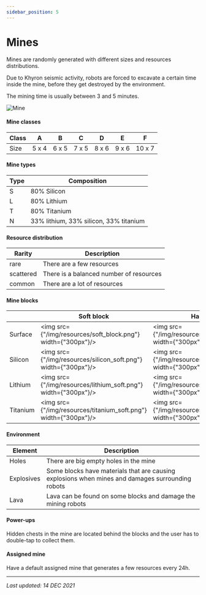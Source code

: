 ```yaml
---
sidebar_position: 5
---
```


# Mines

Mines are randomly generated with different sizes and resources distributions.

Due to Khyron seismic activity, robots are forced to excavate a certain time inside the mine, before they get destroyed by the environment.

The mining time is usually between 3 and 5 minutes.

![Mine](/img/wiki/mine_blocks.png)

#### Mine classes

| Class | A     | B     | C     | D     | E     | F      |
|-------|-------|-------|-------|-------|-------|--------|
| Size  | 5 x 4 | 6 x 5 | 7 x 5 | 8 x 6 | 9 x 6 | 10 x 7 |

#### Mine types

| Type | Composition                            |
|------|----------------------------------------|
| S    | 80% Silicon                            |
| L    | 80% Lithium                            |
| T    | 80% Titanium                           |
| N    | 33% lithium, 33% silicon, 33% titanium |

#### Resource distribution

| Rarity    | Description                             |
|-----------|-----------------------------------------|
| rare      | There are a few resources               |
| scattered | There is a balanced number of resources |
| common    | There are a lot of resources            |

#### Mine blocks

|          | Soft block                                                      | Hard block                                                      |
|----------|-----------------------------------------------------------------|-----------------------------------------------------------------|
| Surface  | <img src={"/img/resources/soft_block.png"} width={"300px"}/>    | <img src={"/img/resources/hard_block.png"} width={"300px"}/>    |
| Silicon  | <img src={"/img/resources/silicon_soft.png"} width={"300px"}/>  | <img src={"/img/resources/silicon_hard.png"} width={"300px"}/>  |
| Lithium  | <img src={"/img/resources/lithium_soft.png"} width={"300px"}/>  | <img src={"/img/resources/lithium_hard.png"} width={"300px"}/>  |
| Titanium | <img src={"/img/resources/titanium_soft.png"} width={"300px"}/> | <img src={"/img/resources/titanium_hard.png"} width={"300px"}/> |

#### Environment

| Element    | Description                                                                                      |
|------------|--------------------------------------------------------------------------------------------------|
| Holes      | There are big empty holes in the mine                                                            |
| Explosives | Some blocks have materials that are causing explosions when mines and damages surrounding robots |
| Lava       | Lava can be found on some blocks and damage the mining robots                                    |

#### Power-ups

Hidden chests in the mine are located behind the blocks and the user has to double-tap to collect them.

#### Assigned mine

Have a default assigned mine that generates a few resources every 24h.

---

*Last updated: 14 DEC 2021*